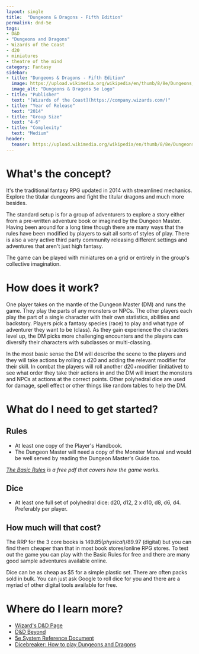 ```yaml
---
layout: single
title:  "Dungeons & Dragons - Fifth Edition"
permalink: dnd-5e
tags:
- D&D
- "Dungeons and Dragons"
- Wizards of the Coast
- d20
- miniatures
- theatre of the mind
category: Fantasy
sidebar:
- title: "Dungeons & Dragons - Fifth Edition"
  image: https://upload.wikimedia.org/wikipedia/en/thumb/8/8e/Dungeons_%26_Dragons_5th_Edition_logo.svg/1280px-Dungeons_%26_Dragons_5th_Edition_logo.svg.png
  image_alt: "Dungeons & Dragons 5e Logo"
- title: "Publisher"
  text: "[Wizards of the Coast](https://company.wizards.com/)"
- title: "Year of Release"
  text: "2014"
- title: "Group Size"
  text: "4-6"
- title: "Complexity"
  text: "Medium"
header:
  teaser: https://upload.wikimedia.org/wikipedia/en/thumb/8/8e/Dungeons_%26_Dragons_5th_Edition_logo.svg/1280px-Dungeons_%26_Dragons_5th_Edition_logo.svg.png
---
```


# What's the concept?

It's the traditional fantasy RPG updated in 2014 with streamlined mechanics. Explore the titular dungeons and fight the titular dragons and much more besides. 

The standard setup is for a group of adventurers to explore a story either from a pre-written adventure book or imagined by the Dungeon Master. Having been around for a long time though there are many ways that the rules have been modified by players to suit all sorts of styles of play. There is also a very active third party community releasing different settings and adventures that aren't just high fantasy.

The game can be played with miniatures on a grid or entirely in the group's collective imagination.

# How does it work?

One player takes on the mantle of the Dungeon Master (DM) and runs the game. They play the parts of any monsters or NPCs. The other players each play the part of a single character with their own statistics, abilities and backstory. Players pick a fantasy species (race) to play and what type of adventurer they want to be (class). As they gain experience the characters level up, the DM picks more challenging encounters and the players can diversify their characters with subclasses or multi-classing.

In the most basic sense the DM will describe the scene to the players and they will take actions by rolling a d20 and adding the relevant modifier for their skill. In combat the players will roll another d20+modifier (initiative) to see what order they take their actions in and the DM will insert the monsters and NPCs at actions at the correct points. Other polyhedral dice are used for damage, spell effect or other things like random tables to help the DM.

# What do I need to get started?

## Rules

* At least one copy of the Player's Handbook.
* The Dungeon Master will need a copy of the Monster Manual and would be well served by reading the Dungeon Master's Guide too.

_[The Basic Rules](https://dnd.wizards.com/articles/features/basicrules) is a free pdf that covers how the game works._

## Dice

* At least one full set of polyhedral dice: d20, d12, 2 x d10, d8, d6, d4. Preferably per player.

## How much will that cost?

The RRP for the 3 core books is $149.85 (physical)/$89.97 (digital) but you can find them cheaper than that in most book stores/online RPG stores. To test out the game you can play with the Basic Rules for free and there are many good sample adventures available online.

Dice can be as cheap as $5 for a simple plastic set. There are often packs sold in bulk. You can just ask Google to roll dice for you and there are a myriad of other digital tools available for free.

# Where do I learn more?

* [Wizard's D&D Page](https://dnd.wizards.com/)
* [D&D Beyond](https://www.dndbeyond.com/)
* [5e System Reference Document](https://www.5esrd.com/)
* [Dicebreaker: How to play Dungeons and Dragons](https://www.youtube.com/watch?v=2JhkRZVHnpg)